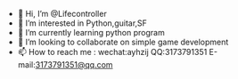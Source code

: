 - 👋 Hi, I’m @Lifecontroller
- 👀 I’m interested in Python,guitar,SF
- 🌱 I’m currently learning python program
- 💞️ I’m looking to collaborate on simple game development
- 📫 How to reach me : wechat:ayhzij  QQ:3173791351 E-mail:3173791351@qq.com

<!---
Lifecontroller/Lifecontroller is a ✨ special ✨ repository because its `README.md` (this file) appears on your GitHub profile.
You can click the Preview link to take a look at your changes.
--->
